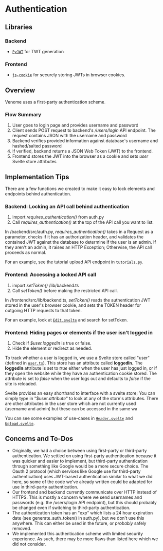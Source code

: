 ﻿# Authentication

## Libraries
### Backend
* [`PyJWT`](https://github.com/jpadilla/pyjwt) for TWT generation

### Frontend
* [`js-cookie`](https://github.com/js-cookie/js-cookie) for securely storing JWTs in browser cookies.

## Overview
Venome uses a first-party authentication scheme.

### Flow Summary
1. User goes to login page and provides username and password
2. Client sends POST request to backend's */users/login* API endpoint. The request contains JSON with the username and password 
3. Backend verifies provided information against database's username and hashed/salted password
4. If verified, backend returns a JSON Web Token (JWT) to the frontend.
5. Frontend stores the JWT into the browser as a cookie and sets *user* Svelte store attributes


## Implementation Tips
There are a few functions we created to make it easy to lock elements and endpoints behind authentication.

### Backend: Locking an API call behind authentication
1. Import *requires_authentication()* from auth.py
2. Call *requires_authentication()* at the top of the API call you want to list.

In /backend/src/auth.py, *requires_authentication()* takes in a Request as a parameter, checks if it has an authorization header, and validates the contained JWT against the database to determine if the user  is an admin. If they aren't an admin, it raises an HTTP Exception; Otherwise, the API call proceeds as normal.

For an example, see the tutorial upload API endpoint in [`tutorials.py`](../backend/src/api/tutorials.py).

### Frontend: Accessing a locked API call
1. import *setToken()* /lib/backend.ts
2. Call *setToken()* before making the restricted API call.

In /frontend/src/lib/backend.ts, *setToken()* reads the authentication JWT stored in the user's browser cookie, and sets the TOKEN header for outgoing HTTP requests to that token.

For an example, look at [`Edit.svelte`](../frontend/src/routes/Edit.svelte) and search for setToken.

### Frontend: Hiding pages or elements if the user isn't logged in
1. Check if *$user.loggedIn* is true or false.
2. Hide the element or redirect as needed.

To track whether a user is logged in, we use a Svelte store called "user" (defined in [`user.ts`](../frontend/stores/user.ts)). This store has an attribute called **loggedIn.** The **loggedIn** attribute is set to *true* either when the user has just logged in, or if they open the website while they have an authentication cookie stored. The attribute is set to *false* when the user logs out and defaults to *false* if the site is reloaded.

Svelte provides an easy shorthand to interface with a svelte store; You can simply type in "$user.*attribute*" to look at any of the store's attributes. There are other attributes in the user store which are not currently used (username and admin) but these can be accessed in the same wa

You can see some examples of use-cases in [`Header.svelte`](../frontend/src/lib/Header.svelte) and [`Upload.svelte`](../frontend/src/routes/Upload.svelte).

## Concerns and To-Dos
* Originally, we had a choice between using first-party or third-party authentication. We settled on using first-party authentication because it was quicker and easier to implement, but third-party authentication through something like Google would be a more secure choice. The Oauth 2 protocol (which services like Google use for third-party authentication) uses JWT-based authentication similar to what we did here, so some of the code we've already written could be adapted for use in third-party authentication.
* Our frontend and backend currently communicate over HTTP instead of HTTPS. This is mostly a concern where we send usernames and passwords (e.g. the /users/login API endpoint), but this should probably be changed even if switching to third-party authentication.
* The authentication token has an "exp" which lists a 24 hour expiration date (see generate_auth_token() in auth.py), but we don't use this anywhere. This can either be used in the future, or *probably* safely removed.
* We implemented this authentication scheme with limited security experience. As such, there may be more flaws than listed here which we did not consider.